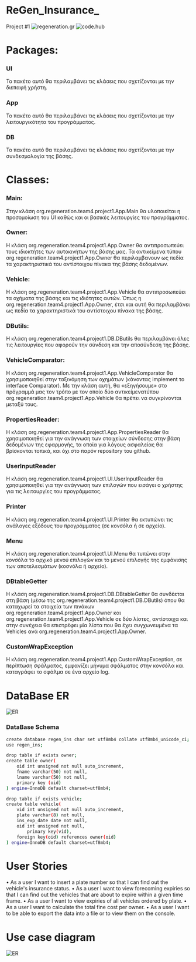 # ReGen_Insurance_
Project #1
![regeneration.gr](https://image.ibb.co/ftrsSf/logo-1.png)
![code.hub](https://www.codehub.gr/wp-content/uploads/2018/01/cropped-CodeHub-logo_320x132.png)


# Packages:
### UI
Το πακέτο αυτό θα περιλαμβάνει τις κλάσεις που σχετίζονται με την διεπαφή χρήστη.

### App
Το πακέτο αυτό θα περιλαμβάνει τις κλάσεις που σχετίζονται με την λειτουργικότητα του προγράμματος.

### DB
Το πακέτο αυτό θα περιλαμβάνει τις κλάσεις που σχετίζονται με την συνδεσμολογία της βάσης.


# Classes:
### Main:
Στην κλάση org.regeneration.team4.project1.App.Main θα υλοποιείται η προσομοίωση του UI καθώς και οι βασικές λειτουργίες του προγράμματος.

### Owner:
H κλάση org.regeneration.team4.project1.App.Owner θα αντιπροσωπεύει τους ιδιοκτήτες των αυτοκινήτων της βάσης μας. Τα αντικείμενα τύπου org.regeneration.team4.project1.App.Owner θα περιλαμβανουν ως πεδία τα χαρακτηριστικά του αντίστοιχου πίνακα της βάσης δεδομένων.

### Vehicle:
H κλάση org.regeneration.team4.project1.App.Vehicle θα αντιπροσωπεύει τα οχήματα της βάσης και τις ιδιότητες αυτών. Όπως η org.regeneration.team4.project1.App.Owner, έτσι και αυτή θα περιλαμβάνει ως πεδία τα χαρακτηριστικά του αντίστοιχου πίνακα της βάσης.

### DButils:
H κλάση org.regeneration.team4.project1.DB.DButils θα περιλαμβάνει όλες τις λειτουργίες που αφορούν την σύνδεση και την αποσύνδεση της βάσης.

### VehicleComparator:
H κλάση org.regeneration.team4.project1.App.VehicleComparator θα χρησιμοποιηθεί στην ταξινόμηση των οχημάτων (κάνοντας implement το interface Comparator). Με την κλάση αυτή, θα «εξηγήσουμε» στο πρόγραμμά μας τον τρόπο με τον οποίο δύο αντικείμενατύπου org.regeneration.team4.project1.App.Vehicle θα πρέπει να συγκρίνονται μεταξύ τους.

### PropertiesReader:
H κλάση org.regeneration.team4.project1.App.PropertiesReader θα χρησιμοποιηθεί για την ανάγνωση των στοιχείων σύνδεσης στην βάση δεδομένων της εφαρμογής, τα οποία για λόγους ασφαλείας θα βρίσκονται τοπικά, και όχι στο παρόν repository του github.

### UserInputReader
Η κλάση org.regeneration.team4.project1.UI.UserInputReader θα χρησιμοποιηθεί για την ανάγνωση των επιλογών που εισάγει ο χρήστης για τις λειτουργίες του προγράμματος.

### Printer
Η κλάση org.regeneration.team4.project1.UI.Printer θα εκτυπώνει τις ανάλογες εξόδους του προγράμματος (σε κονσόλα ή σε αρχείο).

### Menu
Η κλάση org.regeneration.team4.project1.UI.Menu θα τυπώνει στην κονσόλα το αρχικό μενού επιλογών και το μενού επιλογής της εμφάνισης των αποτελεσμάτων (κοσνόλα ή αρχείο).

### DBtableGetter
Η κλάση org.regeneration.team4.project1.DB.DBtableGetter θα συνδέεται στη βάση (μέσω της org.regeneration.team4.project1.DB.DButils) όπου θα καταχωρεί τα στοιχεία των πινάκων org.regeneration.team4.project1.App.Owner και org.regeneration.team4.project1.App.Vehicle σε δύο λίστες, αντίστοιχα και στην συνέχεια θα επιστρέφει μία λίστα που θα έχει συγχωνευμένα τα Vehicles ανά org.regeneration.team4.project1.App.Owner.

### CustomWrapException
Η κλάση org.regeneration.team4.project1.App.CustomWrapException, σε περίπτωση σφάλματος, εμφανίζει μήνυμα σφάλματος στην κονσόλα και καταγράφει το σφάλμα σε ένα αρχείο log.

# DataBase ER
![ER](https://image.ibb.co/eijwnf/er.png)

### DataBase Schema

```sh
create database regen_ins char set utf8mb4 collate utf8mb4_unicode_ci;
use regen_ins;
```


```sh
drop table if exists owner;
create table owner(
	oid int unsigned not null auto_increment,
	fname varchar(50) not null,
	lname varchar(50) not null,
	primary key (oid)
) engine=InnoDB default charset=utf8mb4;
```


```sh
drop table if exists vehicle;
create table vehicle(
	vid int unsigned not null auto_increment,
	plate varchar(8) not null,
	ins_exp_date date not null,
	oid int unsigned not null,
        primary key(vid),
	foreign key(oid) references owner(oid)
) engine=InnoDB default charset=utf8mb4;
```


# User Stories
•	As a user I want to insert a plate number so that I can find out the vehicle's insurance status.
•	As a user I want to view forecoming expiries so that I can find out the vehicles that are about to expire within a given time frame.
•	As a user I want to view expiries of all vehicles ordered by plate.
•	As a user I want to calculate the total fine cost per owner.
•	As a user I want to be able to export the data into a file or to view them on the console.

# Use case diagram
![ER](https://image.ibb.co/jKJNSf/use-case-diagram.png)
